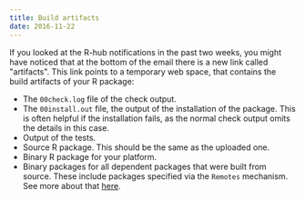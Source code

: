 ```yaml
---
title: Build artifacts
date: 2016-11-22
---
```


If you looked at the R-hub notifications in the past two weeks, you might have noticed that at the bottom of the email there is a new link called "artifacts". This link points to a temporary web space, that contains the build artifacts of your R package:
- The `00check.log` file of the check output.
- The `00install.out` file, the output of the installation of the package. This is often helpful if the installation fails, as the normal check output omits the details in this case.
- Output of the tests.
- Source R package. This should be the same as the uploaded one.
- Binary R package for your platform.
- Binary packages for all dependent packages that were built from source. These include packages specified via the `Remotes` mechanism. See more about that [here](https://cran.rstudio.com/web/packages/devtools/vignettes/dependencies.html).
